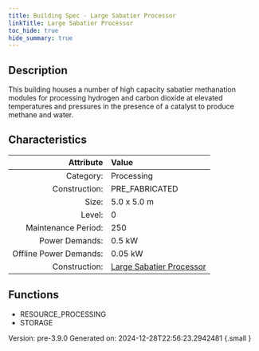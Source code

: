 ```yaml
---
title: Building Spec - Large Sabatier Processor
linkTitle: Large Sabatier Processor
toc_hide: true
hide_summary: true
---
```


## Description
This building houses a number of high capacity sabatier methanation modules for processing hydrogen and carbon dioxide at elevated temperatures and pressures in the presence of a catalyst to produce methane and water.

## Characteristics

| Attribute      | Value |
|--------:|:------|
|Category:|Processing|
|Construction:|PRE_FABRICATED|
|Size:|5.0 x 5.0 m|
|Level:|0|
|Maintenance Period:|250|
|Power Demands:|0.5 kW|
|Offline Power Demands:|0.05 kW|
|Construction:|[Large Sabatier Processor](/docs/definitions/construction/large-sabatier-processor)|

## Functions
      
- RESOURCE_PROCESSING
- STORAGE




Version: pre-3.9.0 Generated on: 2024-12-28T22:56:23.2942481
{.small }